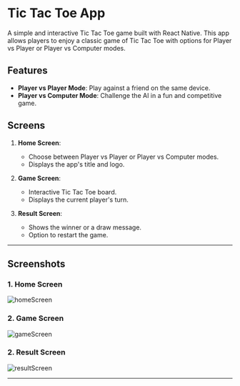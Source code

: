 # Tic Tac Toe App

A simple and interactive Tic Tac Toe game built with React Native. This app allows players to enjoy a classic game of Tic Tac Toe with options for Player vs Player or Player vs Computer modes.

## Features

- **Player vs Player Mode**: Play against a friend on the same device.
- **Player vs Computer Mode**: Challenge the AI in a fun and competitive game.

## Screens

1. **Home Screen**:
   - Choose between Player vs Player or Player vs Computer modes.
   - Displays the app's title and logo.

2. **Game Screen**:
   - Interactive Tic Tac Toe board.
   - Displays the current player's turn.

3. **Result Screen**:
   - Shows the winner or a draw message.
   - Option to restart the game.

---

## Screenshots

### 1. Home Screen
![homeScreen](https://github.com/user-attachments/assets/6177ef6a-38e8-4b77-9b09-64b605fa5141)



### 2. Game Screen
![gameScreen](https://github.com/user-attachments/assets/b564b5b8-c851-498b-bbef-fac99df6feb1)



### 2. Result Screen
![resultScreen](https://github.com/user-attachments/assets/0c5c2b25-bf2f-4871-95fc-5434ae25b405)

---

